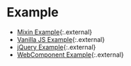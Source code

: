 # Example

* [Mixin Example](https://qwtel.com/hy-img/example/mixin/){:.external}
* [Vanilla JS Example](https://qwtel.com/hy-img/example/vanilla/){:.external}
* [jQuery Example](https://qwtel.com/hy-img/example/jquery/){:.external}
* [WebComponent Example](https://qwtel.com/hy-img/example/webcomponent/){:.external}
